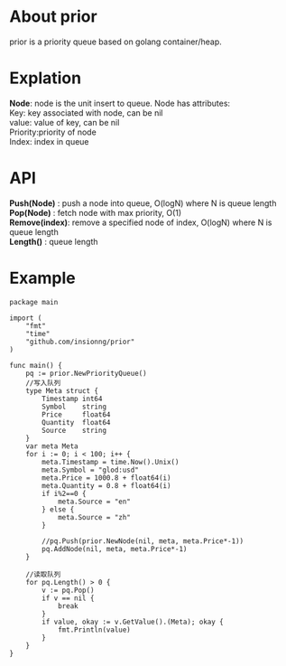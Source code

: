 # About prior

prior is a priority queue based on golang container/heap.

# Explation

**Node**: node is the unit insert to queue. Node has attributes:  
    Key:      key associated with node, can be nil  
    value:    value of key, can be nil  
    Priority:priority of node  
    Index:    index in queue  

# API

**Push(Node)**   : push a node into queue, O(logN) where N is queue length  
**Pop(Node)**    : fetch node with max priority, O(1)  
**Remove(index)**: remove a specified node of index, O(logN) where N is queue length  
**Length()**     : queue length  

# Example

    package main

    import (
        "fmt"
        "time"
        "github.com/insionng/prior"
    )

    func main() {
        pq := prior.NewPriorityQueue()
        //写入队列
        type Meta struct {
            Timestamp int64
            Symbol    string
            Price     float64
            Quantity  float64
            Source    string
        }
        var meta Meta
        for i := 0; i < 100; i++ {
            meta.Timestamp = time.Now().Unix()
            meta.Symbol = "glod:usd"
            meta.Price = 1000.8 + float64(i)
            meta.Quantity = 0.8 + float64(i)
            if i%2==0 {
                meta.Source = "en"
            } else {
                meta.Source = "zh"
            }

            //pq.Push(prior.NewNode(nil, meta, meta.Price*-1))
            pq.AddNode(nil, meta, meta.Price*-1)
        }

        //读取队列
        for pq.Length() > 0 {
            v := pq.Pop()
            if v == nil {
                break
            }
            if value, okay := v.GetValue().(Meta); okay {
                fmt.Println(value)
            }
        }
    }